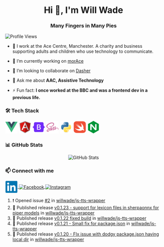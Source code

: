 <h1 align="center">Hi 👋, I'm Will Wade</h1>
<h3 align="center">Many Fingers in Many Pies</h3>

<p align="left"> <img src="https://komarev.com/ghpvc/?username=willwade" alt="Profile Views" /> </p>

- 🏢 I work at the Ace Centre, Manchester. A charity and business supporting adults and children who use technology to communicate.

- 🔭 I’m currently working on [morAce](http://github.com/acecentre/morace)

- 👯 I’m looking to collaborate on [Dasher](https://dasher.acecentre.net)

- 💬 Ask me about **AAC, Assistive Technology**

- ⚡ Fun fact: **I once worked at the BBC and was a frontend dev in a previous life.**

### 🛠 Tech Stack

<p align="left">
  <img src="https://github.com/devicons/devicon/raw/v2.16.0/icons/vuejs/vuejs-original.svg" alt="Vue.js" width="40" height="40"/>
  <img src="https://github.com/devicons/devicon/raw/v2.16.0/icons/angularjs/angularjs-original.svg" alt="AngularJS" width="40" height="40"/>
  <img src="https://github.com/devicons/devicon/raw/v2.16.0/icons/bootstrap/bootstrap-plain.svg" alt="Bootstrap" width="40" height="40"/>
  <img src="https://github.com/devicons/devicon/raw/v2.16.0/icons/sass/sass-original.svg" alt="Sass" width="40" height="40"/>
  <img src="https://github.com/devicons/devicon/raw/v2.16.0/icons/python/python-original.svg" alt="Python" width="40" height="40"/>
  <img src="https://github.com/devicons/devicon/raw/v2.16.0/icons/swift/swift-original.svg" alt="Swift" width="40" height="40"/>
  <img src="https://github.com/devicons/devicon/raw/v2.16.0/icons/nginx/nginx-original.svg" alt="Nginx" width="40" height="40"/>
</p>

### 📊 GitHub Stats

<p align="center"> 
  <img src="https://github-readme-stats.vercel.app/api?username=willwade&show_icons=true" alt="GitHub Stats" />
</p>

### 📫 Connect with me

<p align="left">
  <a href="https://linkedin.com/in/willwade" target="_blank">
    <img align="center" src="https://github.com/devicons/devicon/raw/v2.16.0/icons/linkedin/linkedin-original.svg" alt="LinkedIn" width="40" height="40"/>
  </a>
  <a href="https://fb.com/will.wade1" target="_blank">
    <img align="center" src="https://cdn.jsdelivr.net/npm/simple-icons@6.15.0/icons/facebook.svg" alt="Facebook" width="40" height="40"/>
  </a>
  <a href="https://instagram.com/willwade" target="_blank">
    <img align="center" src="https://cdn.jsdelivr.net/npm/simple-icons@6.15.0/icons/instagram.svg" alt="Instagram" width="40" height="40"/>
  </a>
</p>

<!--START_SECTION:activity-->
1. ❗ Opened issue [#2](https://github.com/willwade/js-tts-wrapper/issues/2) in [willwade/js-tts-wrapper](https://github.com/willwade/js-tts-wrapper)
2. 🚀 Published release [v0.1.23 - support for lexicon files in sherpaonnx for piper models](https://github.com/willwade/js-tts-wrapper/releases/tag/v0.1.23) in [willwade/js-tts-wrapper](https://github.com/willwade/js-tts-wrapper)
3. 🚀 Published release [v0.1.22 fixed build](https://github.com/willwade/js-tts-wrapper/releases/tag/v0.1.22) in [willwade/js-tts-wrapper](https://github.com/willwade/js-tts-wrapper)
4. 🚀 Published release [v0.1.21 - Small fix for package.json](https://github.com/willwade/js-tts-wrapper/releases/tag/v0.1.21) in [willwade/js-tts-wrapper](https://github.com/willwade/js-tts-wrapper)
5. 🚀 Published release [v0.1.20 - FIx issue with dodgy package.json having local dir](https://github.com/willwade/js-tts-wrapper/releases/tag/v0.1.20) in [willwade/js-tts-wrapper](https://github.com/willwade/js-tts-wrapper)
<!--END_SECTION:activity-->
